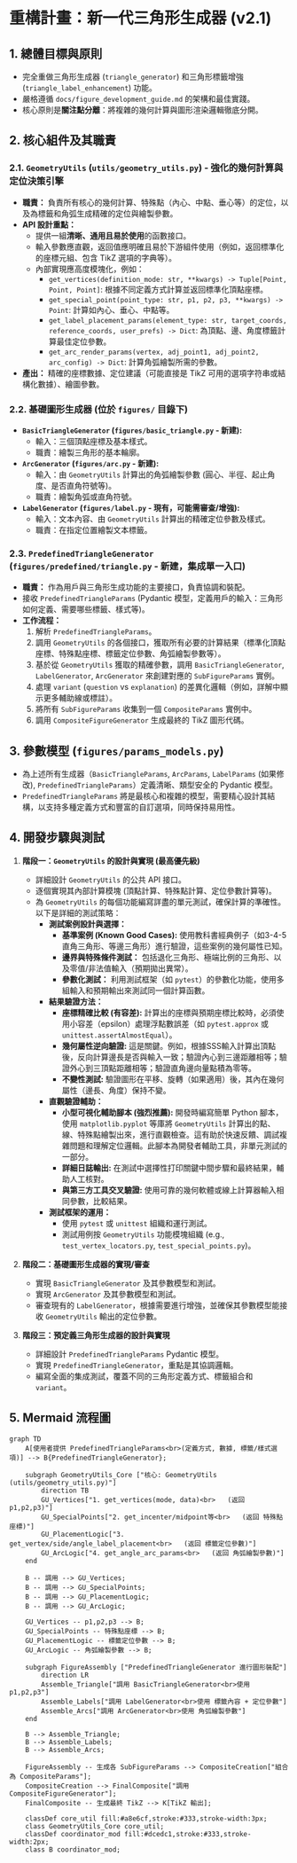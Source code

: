 # 重構計畫：新一代三角形生成器 (v2.1)

## 1. 總體目標與原則

*   完全重做三角形生成器 (`triangle_generator`) 和三角形標籤增強 (`triangle_label_enhancement`) 功能。
*   嚴格遵循 `docs/figure_development_guide.md` 的架構和最佳實踐。
*   核心原則是**關注點分離**：將複雜的幾何計算與圖形渲染邏輯徹底分開。

## 2. 核心組件及其職責

### 2.1. `GeometryUtils` (`utils/geometry_utils.py`) - 強化的幾何計算與定位決策引擎

*   **職責：** 負責所有核心的幾何計算、特殊點（內心、中點、垂心等）的定位，以及為標籤和角弧生成精確的定位與繪製參數。
*   **API 設計重點：**
    *   提供一組**清晰、通用且易於使用**的函數接口。
    *   輸入參數應直觀，返回值應明確且易於下游組件使用（例如，返回標準化的座標元組、包含 TikZ 選項的字典等）。
    *   內部實現應高度模塊化，例如：
        *   `get_vertices(definition_mode: str, **kwargs) -> Tuple[Point, Point, Point]`: 根據不同定義方式計算並返回標準化頂點座標。
        *   `get_special_point(point_type: str, p1, p2, p3, **kwargs) -> Point`: 計算如內心、垂心、中點等。
        *   `get_label_placement_params(element_type: str, target_coords, reference_coords, user_prefs) -> Dict`: 為頂點、邊、角度標籤計算最佳定位參數。
        *   `get_arc_render_params(vertex, adj_point1, adj_point2, arc_config) -> Dict`: 計算角弧繪製所需的參數。
*   **產出：** 精確的座標數據、定位建議（可能直接是 TikZ 可用的選項字符串或結構化數據）、繪圖參數。

### 2.2. 基礎圖形生成器 (位於 `figures/` 目錄下)

*   **`BasicTriangleGenerator` (`figures/basic_triangle.py` - 新建):**
    *   輸入：三個頂點座標及基本樣式。
    *   職責：繪製三角形的基本輪廓。
*   **`ArcGenerator` (`figures/arc.py` - 新建):**
    *   輸入：由 `GeometryUtils` 計算出的角弧繪製參數 (圓心、半徑、起止角度、是否直角符號等)。
    *   職責：繪製角弧或直角符號。
*   **`LabelGenerator` (`figures/label.py` - 現有，可能需審查/增強):**
    *   輸入：文本內容、由 `GeometryUtils` 計算出的精確定位參數及樣式。
    *   職責：在指定位置繪製文本標籤。

### 2.3. `PredefinedTriangleGenerator` (`figures/predefined/triangle.py` - 新建，集成單一入口)

*   **職責：** 作為用戶與三角形生成功能的主要接口，負責協調和裝配。
*   接收 `PredefinedTriangleParams` (Pydantic 模型，定義用戶的輸入：三角形如何定義、需要哪些標籤、樣式等)。
*   **工作流程：**
    1.  解析 `PredefinedTriangleParams`。
    2.  調用 `GeometryUtils` 的各個接口，獲取所有必要的計算結果（標準化頂點座標、特殊點座標、標籤定位參數、角弧繪製參數等）。
    3.  基於從 `GeometryUtils` 獲取的精確參數，調用 `BasicTriangleGenerator`, `LabelGenerator`, `ArcGenerator` 來創建對應的 `SubFigureParams` 實例。
    4.  處理 `variant` (`question` vs `explanation`) 的差異化邏輯（例如，詳解中顯示更多輔助線或標註）。
    5.  將所有 `SubFigureParams` 收集到一個 `CompositeParams` 實例中。
    6.  調用 `CompositeFigureGenerator` 生成最終的 TikZ 圖形代碼。

## 3. 參數模型 (`figures/params_models.py`)

*   為上述所有生成器（`BasicTriangleParams`, `ArcParams`, `LabelParams` (如果修改), `PredefinedTriangleParams`）定義清晰、類型安全的 Pydantic 模型。
*   `PredefinedTriangleParams` 將是最核心和複雜的模型，需要精心設計其結構，以支持多種定義方式和豐富的自訂選項，同時保持易用性。

## 4. 開發步驟與測試

1.  **階段一：`GeometryUtils` 的設計與實現 (最高優先級)**
    *   詳細設計 `GeometryUtils` 的公共 API 接口。
    *   逐個實現其內部計算模塊 (頂點計算、特殊點計算、定位參數計算等)。
    *   為 `GeometryUtils` 的每個功能編寫詳盡的單元測試，確保計算的準確性。以下是詳細的測試策略：
        *   **測試案例設計與選擇：**
            *   **基準案例 (Known Good Cases):** 使用教科書經典例子（如3-4-5直角三角形、等邊三角形）進行驗證，這些案例的幾何屬性已知。
            *   **邊界與特殊條件測試：** 包括退化三角形、極端比例的三角形、以及零值/非法值輸入（預期拋出異常）。
            *   **參數化測試：** 利用測試框架（如 `pytest`）的參數化功能，使用多組輸入和預期輸出來測試同一個計算函數。
        *   **結果驗證方法：**
            *   **座標精確比較 (有容差):** 計算出的座標與預期座標比較時，必須使用小容差（epsilon）處理浮點數誤差（如 `pytest.approx` 或 `unittest.assertAlmostEqual`）。
            *   **幾何屬性逆向驗證:** 這是關鍵。例如，根據SSS輸入計算出頂點後，反向計算邊長是否與輸入一致；驗證內心到三邊距離相等；驗證外心到三頂點距離相等；驗證直角邊向量點積為零等。
            *   **不變性測試:** 驗證圖形在平移、旋轉（如果適用）後，其內在幾何屬性（邊長、角度）保持不變。
        *   **直觀驗證輔助：**
            *   **小型可視化輔助腳本 (強烈推薦):** 開發時編寫簡單 Python 腳本，使用 `matplotlib.pyplot` 等庫將 `GeometryUtils` 計算出的點、線、特殊點繪製出來，進行直觀檢查。這有助於快速反饋、調試複雜問題和理解定位邏輯。此腳本為開發者輔助工具，非單元測試的一部分。
            *   **詳細日誌輸出:** 在測試中選擇性打印關鍵中間步驟和最終結果，輔助人工核對。
            *   **與第三方工具交叉驗證:** 使用可靠的幾何軟體或線上計算器輸入相同參數，比較結果。
        *   **測試框架的運用：**
            *   使用 `pytest` 或 `unittest` 組織和運行測試。
            *   測試用例按 `GeometryUtils` 功能模塊組織 (e.g., `test_vertex_locators.py`, `test_special_points.py`)。

2.  **階段二：基礎圖形生成器的實現/審查**
    *   實現 `BasicTriangleGenerator` 及其參數模型和測試。
    *   實現 `ArcGenerator` 及其參數模型和測試。
    *   審查現有的 `LabelGenerator`，根據需要進行增強，並確保其參數模型能接收 `GeometryUtils` 輸出的定位參數。
3.  **階段三：預定義三角形生成器的設計與實現**
    *   詳細設計 `PredefinedTriangleParams` Pydantic 模型。
    *   實現 `PredefinedTriangleGenerator`，重點是其協調邏輯。
    *   編寫全面的集成測試，覆蓋不同的三角形定義方式、標籤組合和 `variant`。

## 5. Mermaid 流程圖

```mermaid
graph TD
    A[使用者提供 PredefinedTriangleParams<br>(定義方式, 數據, 標籤/樣式選項)] --> B{PredefinedTriangleGenerator};
    
    subgraph GeometryUtils_Core ["核心: GeometryUtils (utils/geometry_utils.py)"]
        direction TB
        GU_Vertices["1. get_vertices(mode, data)<br>   (返回 p1,p2,p3)"]
        GU_SpecialPoints["2. get_incenter/midpoint等<br>   (返回 特殊點座標)"]
        GU_PlacementLogic["3. get_vertex/side/angle_label_placement<br>   (返回 標籤定位參數)"]
        GU_ArcLogic["4. get_angle_arc_params<br>   (返回 角弧繪製參數)"]
    end

    B -- 調用 --> GU_Vertices;
    B -- 調用 --> GU_SpecialPoints;
    B -- 調用 --> GU_PlacementLogic;
    B -- 調用 --> GU_ArcLogic;
    
    GU_Vertices -- p1,p2,p3 --> B;
    GU_SpecialPoints -- 特殊點座標 --> B;
    GU_PlacementLogic -- 標籤定位參數 --> B;
    GU_ArcLogic -- 角弧繪製參數 --> B;

    subgraph FigureAssembly ["PredefinedTriangleGenerator 進行圖形裝配"]
        direction LR
        Assemble_Triangle["調用 BasicTriangleGenerator<br>使用 p1,p2,p3"]
        Assemble_Labels["調用 LabelGenerator<br>使用 標籤內容 + 定位參數"]
        Assemble_Arcs["調用 ArcGenerator<br>使用 角弧繪製參數"]
    end
    
    B --> Assemble_Triangle;
    B --> Assemble_Labels;
    B --> Assemble_Arcs;

    FigureAssembly -- 生成各 SubFigureParams --> CompositeCreation["組合為 CompositeParams"];
    CompositeCreation --> FinalComposite["調用 CompositeFigureGenerator"];
    FinalComposite -- 生成最終 TikZ --> K[TikZ 輸出];

    classDef core_util fill:#a8e6cf,stroke:#333,stroke-width:3px;
    class GeometryUtils_Core core_util;
    classDef coordinator_mod fill:#dcedc1,stroke:#333,stroke-width:2px;
    class B coordinator_mod;